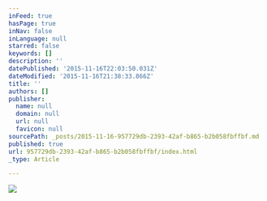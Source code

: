 ```yaml
---
inFeed: true
hasPage: true
inNav: false
inLanguage: null
starred: false
keywords: []
description: ''
datePublished: '2015-11-16T22:03:50.031Z'
dateModified: '2015-11-16T21:38:33.866Z'
title: ''
authors: []
publisher:
  name: null
  domain: null
  url: null
  favicon: null
sourcePath: _posts/2015-11-16-957729db-2393-42af-b865-b2b058fbffbf.md
published: true
url: 957729db-2393-42af-b865-b2b058fbffbf/index.html
_type: Article

---
```

![](https://the-grid-user-content.s3-us-west-2.amazonaws.com/bd3bb154-9d71-43c6-959a-cbc5c040a5c7.jpg)